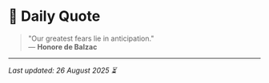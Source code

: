 # 📜 Daily Quote

> "Our greatest fears lie in anticipation."  
> — **Honore de Balzac**

---

_Last updated: 26 August 2025 ⏳_
